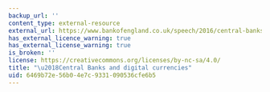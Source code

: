 ```yaml
---
backup_url: ''
content_type: external-resource
external_url: https://www.bankofengland.co.uk/speech/2016/central-banks-and-digital-currencies
has_external_licence_warning: true
has_external_license_warning: true
is_broken: ''
license: https://creativecommons.org/licenses/by-nc-sa/4.0/
title: "\u2018Central Banks and digital currencies"
uid: 6469b72e-56b0-4e7c-9331-090536cfe6b5
---
```

